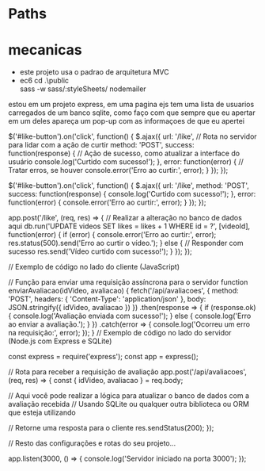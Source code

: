 # Paths
# mecanicas
- este projeto usa o padrao de arquitetura MVC
- ec6
cd .\public\
sass -w sass/:styleSheets/
nodemailer


estou em um projeto express, em uma pagina ejs tem uma lista de usuarios carregados de um banco sqlite, como faço com que sempre que eu apertar em um deles apareça um pop-up com as informaçoes de que eu apertei


$('#like-button').on('click', function() {
  $.ajax({
    url: '/like', // Rota no servidor para lidar com a ação de curtir
    method: 'POST',
    success: function(response) {
      // Ação de sucesso, como atualizar a interface do usuário
      console.log('Curtido com sucesso!');
    },
    error: function(error) {
      // Tratar erros, se houver
      console.error('Erro ao curtir:', error);
    }
  });
});

$('#like-button').on('click', function() {
$.ajax({
url: '/like',
method: 'POST',
success: function(response) {
console.log('Curtido com sucesso!');
},
error: function(error) {
console.error('Erro ao curtir:', error);
}
});
});

app.post('/like', (req, res) => {
  // Realizar a alteração no banco de dados aqui
  db.run('UPDATE videos SET likes = likes + 1 WHERE id = ?', [videoId], function(error) {
    if (error) {
      console.error('Erro ao curtir:', error);
      res.status(500).send('Erro ao curtir o vídeo.');
    } else {
      // Responder com sucesso
      res.send('Vídeo curtido com sucesso!');
    }
  });
});

// Exemplo de código no lado do cliente (JavaScript)

// Função para enviar uma requisição assíncrona para o servidor
function enviarAvaliacao(idVideo, avaliacao) {
  fetch('/api/avaliacoes', {
    method: 'POST',
    headers: {
      'Content-Type': 'application/json'
    },
    body: JSON.stringify({ idVideo, avaliacao })
  })
  .then(response => {
    if (response.ok) {
      console.log('Avaliação enviada com sucesso!');
    } else {
      console.log('Erro ao enviar a avaliação.');
    }
  })
  .catch(error => {
    console.log('Ocorreu um erro na requisição:', error);
  });
}
// Exemplo de código no lado do servidor (Node.js com Express e SQLite)

const express = require('express');
const app = express();

// Rota para receber a requisição de avaliação
app.post('/api/avaliacoes', (req, res) => {
  const { idVideo, avaliacao } = req.body;

  // Aqui você pode realizar a lógica para atualizar o banco de dados com a avaliação recebida
  // Usando SQLite ou qualquer outra biblioteca ou ORM que esteja utilizando

  // Retorne uma resposta para o cliente
  res.sendStatus(200);
});

// Resto das configurações e rotas do seu projeto...

app.listen(3000, () => {
  console.log('Servidor iniciado na porta 3000');
});
